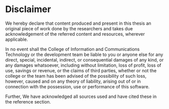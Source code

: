 <h1>Disclaimer</h1>

We hereby declare that content produced and present in this thesis an original piece of work done by the researchers and takes due acknowledgement of the referred content and resources, wherever applicable. 

In no event shall the College of Information and Communications Technology or the development team be liable to you or anyone else for any direct, special, incidental, indirect, or consequential damages of any kind, or any damages whatsoever, including without limitation, loss of profit, loss of use, savings or revenue, or the claims of third parties, whether or not the college or the team has been advised of the possibility of such loss, however, caused and on any theory of liability, arising out of or in connection with the possession, use or performance of this software.

Further, We have acknowledged all sources used and have cited these in the reference section.
